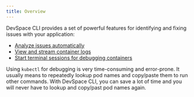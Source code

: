 ```yaml
---
title: Overview
---
```


DevSpace CLI provides a set of powerful features for identifying and fixing issues with your application:
- [Analyze issues automatically](/docs/debugging/analyze)
- [View and stream container logs](/docs/debugging/logs)
- [Start terminal sessions for debugging containers](/docs/debugging/enter)

Using `kubectl` for debugging is very time-consuming and error-prone. It usually means to repeatedly lookup pod names and copy/paste them to run other commands. With DevSpace CLI, you can save a lot of time and you will never have to lookup and copy/past pod names again.
